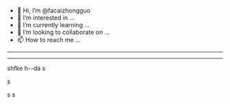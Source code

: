 - 👋 Hi, I’m @facaizhongguo
- 👀 I’m interested in ...
- 🌱 I’m currently learning ...
- 💞️ I’m looking to collaborate on ...
- 📫 How to reach me ...

<!---
facaizhongguo/facaizhongguo is a ✨ special ✨ repository because its `README.md` (this file) appears on your GitHub profile.
You can click the Preview link to take a look at your changes.
--->
----
---
shfke h--da s
  
  
  s 
  
  s
    s
